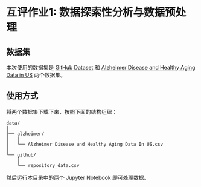 # 互评作业1: 数据探索性分析与数据预处理

## 数据集

本次使用的数据集是 [GitHub Dataset](https://www.kaggle.com/datasets/nikhil25803/github-dataset?select=repository_data.csv) 和 [Alzheimer Disease and Healthy Aging Data in US](https://www.kaggle.com/datasets/ananthu19/alzheimer-disease-and-healthy-aging-data-in-us) 两个数据集。

## 使用方式

将两个数据集下载下来，按照下面的结构组织：

```text
data/
│
├── alzheimer/
│   │
│   └── Alzheimer Disease and Healthy Aging Data In US.csv
│
└── github/
    │
    └── repository_data.csv
```

然后运行本目录中的两个 Jupyter Notebook 即可处理数据。

